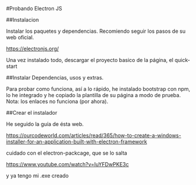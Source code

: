 #Probando Electron JS

##Instalacion

Instalar los paquetes y dependencias. Recomiendo seguir los pasos de su web oficial.

https://electronjs.org/

Una vez instalado todo, descargar el proyecto basico de la página, el quick-start

##Instalar Dependencias, usos y extras.

Para probar como funciona, así a lo rápido, he instalado bootstrap con npm, lo he integrado y he copiado la plantilla de su página a modo de prueba.
Nota: los enlaces no funciona (por ahora).

##Crear el instalador

He seguido la guía de ésta web.

https://ourcodeworld.com/articles/read/365/how-to-create-a-windows-installer-for-an-application-built-with-electron-framework

cuidado con el electron-packcage, que se lo salta

https://www.youtube.com/watch?v=IuYFDwPKE3c

y ya tengo mi .exe creado
